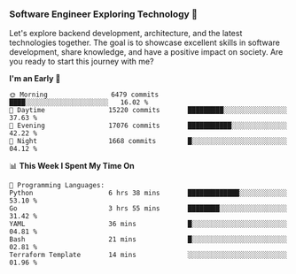 ### Software Engineer Exploring Technology 🚀 

Let's explore backend development, architecture, and the latest technologies together. The goal is to showcase excellent skills in software development, share knowledge, and have a positive impact on society. Are you ready to start this journey with me?

<!--START_SECTION:waka-->
**I'm an Early 🐤** 

```text
🌞 Morning                6479 commits        ████░░░░░░░░░░░░░░░░░░░░░   16.02 % 
🌆 Daytime                15220 commits       █████████░░░░░░░░░░░░░░░░   37.63 % 
🌃 Evening                17076 commits       ███████████░░░░░░░░░░░░░░   42.22 % 
🌙 Night                  1668 commits        █░░░░░░░░░░░░░░░░░░░░░░░░   04.12 % 
```


📊 **This Week I Spent My Time On** 

```text
💬 Programming Languages: 
Python                   6 hrs 38 mins       █████████████░░░░░░░░░░░░   53.10 % 
Go                       3 hrs 55 mins       ████████░░░░░░░░░░░░░░░░░   31.42 % 
YAML                     36 mins             █░░░░░░░░░░░░░░░░░░░░░░░░   04.81 % 
Bash                     21 mins             █░░░░░░░░░░░░░░░░░░░░░░░░   02.81 % 
Terraform Template       14 mins             ░░░░░░░░░░░░░░░░░░░░░░░░░   01.96 % 
```


<!--END_SECTION:waka-->
